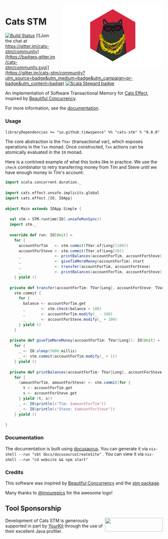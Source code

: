 <img align="right" src="docs/src/main/resources/microsite/img/impure-logo.png" height="200px" style="padding-left: 20px"/>

# Cats STM
[![Build Status](https://github.com/TimWSpence/cats-stm/workflows/Continuous%20Integration/badge.svg)](https://github.com/TimWSpence/cats-stm/actions?query=workflow%3A%22Continuous+Integration%22)
[![Join the chat at https://gitter.im/cats-stm/community](https://badges.gitter.im/cats-stm/community.svg)](https://gitter.im/cats-stm/community?utm_source=badge&utm_medium=badge&utm_campaign=pr-badge&utm_content=badge) [![Scala Steward badge](https://img.shields.io/badge/Scala_Steward-helping-blue.svg?style=flat&logo=data:image/png;base64,iVBORw0KGgoAAAANSUhEUgAAAA4AAAAQCAMAAAARSr4IAAAAVFBMVEUAAACHjojlOy5NWlrKzcYRKjGFjIbp293YycuLa3pYY2LSqql4f3pCUFTgSjNodYRmcXUsPD/NTTbjRS+2jomhgnzNc223cGvZS0HaSD0XLjbaSjElhIr+AAAAAXRSTlMAQObYZgAAAHlJREFUCNdNyosOwyAIhWHAQS1Vt7a77/3fcxxdmv0xwmckutAR1nkm4ggbyEcg/wWmlGLDAA3oL50xi6fk5ffZ3E2E3QfZDCcCN2YtbEWZt+Drc6u6rlqv7Uk0LdKqqr5rk2UCRXOk0vmQKGfc94nOJyQjouF9H/wCc9gECEYfONoAAAAASUVORK5CYII=)](https://scala-steward.org)

An implementation of Software Transactional Memory for [Cats Effect](https://typelevel.org/cats-effect/), inspired by
[Beautiful Concurrency](https://www.microsoft.com/en-us/research/wp-content/uploads/2016/02/beautiful.pdf).

For more information, see the [documentation](https://timwspence.github.io/cats-stm/).


### Usage

`libraryDependencies += "io.github.timwspence" %% "cats-stm" % "0.8.0"`

The core abstraction is the `TVar` (transactional var), which exposes operations in the
`Txn` monad. Once constructed, `Txn` actions can be atomically evaluated in the `IO`
monad.

Here is a contrived example of what this looks like in practice. We use the
`check` combinator to retry transferring money from Tim and Steve until we have
enough money in Tim's account:

```scala
import scala.concurrent.duration._

import cats.effect.unsafe.implicits.global
import cats.effect.{IO, IOApp}

object Main extends IOApp.Simple {

  val stm = STM.runtime[IO].unsafeRunSync()
  import stm._

  override def run: IO[Unit] =
    for {
      accountForTim   <- stm.commit(TVar.of[Long](100))
      accountForSteve <- stm.commit(TVar.of[Long](0))
      _               <- printBalances(accountForTim, accountForSteve)
      _               <- giveTimMoreMoney(accountForTim).start
      _               <- transfer(accountForTim, accountForSteve)
      _               <- printBalances(accountForTim, accountForSteve)
    } yield ()

  private def transfer(accountForTim: TVar[Long], accountForSteve: TVar[Long]): IO[Unit] =
    stm.commit {
      for {
        balance <- accountForTim.get
        _       <- stm.check(balance > 100)
        _       <- accountForTim.modify(_ - 100)
        _       <- accountForSteve.modify(_ + 100)
      } yield ()
    }

  private def giveTimMoreMoney(accountForTim: TVar[Long]): IO[Unit] =
    for {
      _ <- IO.sleep(5000.millis)
      _ <- stm.commit(accountForTim.modify(_ + 1))
    } yield ()

  private def printBalances(accountForTim: TVar[Long], accountForSteve: TVar[Long]): IO[Unit] =
    for {
      (amountForTim, amountForSteve) <- stm.commit(for {
        t <- accountForTim.get
        s <- accountForSteve.get
      } yield (t, s))
      _ <- IO(println(s"Tim: $amountForTim"))
      _ <- IO(println(s"Steve: $amountForSteve"))
    } yield ()

}
```

### Documentation

The documentation is built using [docusaurus](https://docusaurus.io/). You can
generate it via `nix-shell --run "sbt docs/docusaurusCreateSite"` . You can view
it via `nix-shell --run "cd website && npm start"`

### Credits

This software was inspired by [Beautiful Concurrency](https://www.microsoft.com/en-us/research/wp-content/uploads/2016/02/beautiful.pdf) and the [stm package](http://hackage.haskell.org/package/stm).

Many thanks to [@impurepics](https://twitter.com/impurepics) for the awesome logo!

## Tool Sponsorship

<img width="185px" height="44px" align="right" src="https://www.yourkit.com/images/yklogo.png"/>Development of Cats STM is generously supported in part by [YourKit](https://www.yourkit.com) through the use of their excellent Java profiler.
